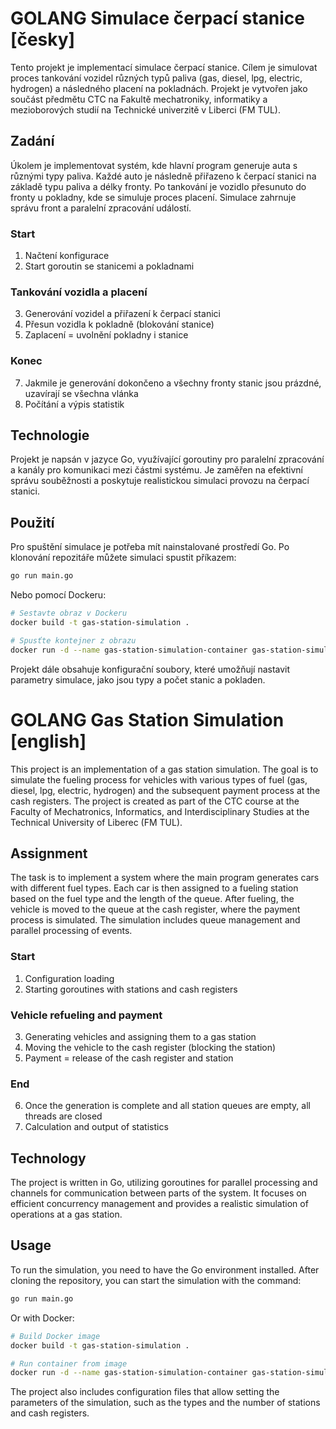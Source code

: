 # GOLANG Simulace čerpací stanice [česky]

Tento projekt je implementací simulace čerpací stanice. Cílem je simulovat proces tankování vozidel různých typů paliva 
(gas, diesel, lpg, electric, hydrogen) a následného placení na pokladnách. Projekt je vytvořen jako součást předmětu CTC
na Fakultě mechatroniky, informatiky a mezioborových studií na Technické univerzitě v Liberci (FM TUL).

## Zadání
Úkolem je implementovat systém, kde hlavní program generuje auta s různými typy paliva. Každé auto je následně přiřazeno
k čerpací stanici na základě typu paliva a délky fronty. Po tankování je vozidlo přesunuto do fronty u pokladny, kde se 
simuluje proces placení. Simulace zahrnuje správu front a paralelní zpracování událostí.

### Start
1. Načtení konfigurace
2. Start goroutin se stanicemi a pokladnami
### Tankování vozidla a placení
3. Generování vozidel a přiřazení k čerpací stanici
5. Přesun vozidla k pokladně (blokování stanice)
6. Zaplacení = uvolnění pokladny i stanice
### Konec
7. Jakmile je generování dokončeno a všechny fronty stanic jsou prázdné, uzavírají se všechna vlánka
8. Počítání a výpis statistik

## Technologie
Projekt je napsán v jazyce Go, využívající goroutiny pro paralelní zpracování a kanály pro komunikaci mezi částmi 
systému. Je zaměřen na efektivní správu souběžnosti a poskytuje realistickou simulaci provozu na čerpací stanici.

## Použití
Pro spuštění simulace je potřeba mít nainstalované prostředí Go. Po klonování repozitáře můžete simulaci spustit 
příkazem:

```bash
go run main.go
```
Nebo pomocí Dockeru:

```bash
# Sestavte obraz v Dockeru
docker build -t gas-station-simulation .

# Spusťte kontejner z obrazu
docker run -d --name gas-station-simulation-container gas-station-simulation
```

Projekt dále obsahuje konfigurační soubory, které umožňují nastavit parametry simulace, jako jsou typy a počet stanic a 
pokladen.

# GOLANG Gas Station Simulation [english]

This project is an implementation of a gas station simulation. The goal is to simulate the fueling process for vehicles 
with various types of fuel (gas, diesel, lpg, electric, hydrogen) and the subsequent payment process at the cash 
registers. The project is created as part of the CTC course at the Faculty of Mechatronics, Informatics, and 
Interdisciplinary Studies at the Technical University of Liberec (FM TUL).

## Assignment
The task is to implement a system where the main program generates cars with different fuel types. Each car is then 
assigned to a fueling station based on the fuel type and the length of the queue. After fueling, the vehicle is moved 
to the queue at the cash register, where the payment process is simulated. The simulation includes queue management and 
parallel processing of events.

### Start
1. Configuration loading 
2. Starting goroutines with stations and cash registers
### Vehicle refueling and payment
3. Generating vehicles and assigning them to a gas station
4. Moving the vehicle to the cash register (blocking the station)
5. Payment = release of the cash register and station
### End
6. Once the generation is complete and all station queues are empty, all threads are closed
7. Calculation and output of statistics

## Technology
The project is written in Go, utilizing goroutines for parallel processing and channels for communication between parts 
of the system. It focuses on efficient concurrency management and provides a realistic simulation of operations at a 
gas station.

## Usage
To run the simulation, you need to have the Go environment installed. After cloning the repository, you can start the 
simulation with the command:

```bash
go run main.go
```
Or with Docker:
```bash
# Build Docker image
docker build -t gas-station-simulation .

# Run container from image
docker run -d --name gas-station-simulation-container gas-station-simulation
```
The project also includes configuration files that allow setting the parameters of the simulation, such as the types 
and the number of stations and cash registers.